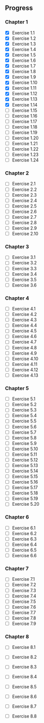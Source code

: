 ## Progress
### Chapter 1
- [x] Exercise 1.1
- [x] Exercise 1.2
- [x] Exercise 1.3
- [x] Exercise 1.4
- [x] Exercise 1.5
- [x] Exercise 1.6
- [x] Exercise 1.7
- [x] Exercise 1.8
- [x] Exercise 1.9
- [x] Exercise 1.10
- [x] Exercise 1.11
- [x] Exercise 1.12
- [x] Exercise 1.13
- [x] Exercise 1.14
- [ ] Exercise 1.15
- [ ] Exercise 1.16
- [ ] Exercise 1.17
- [ ] Exercise 1.18
- [ ] Exercise 1.19
- [ ] Exercise 1.20
- [ ] Exercise 1.21
- [ ] Exercise 1.22
- [ ] Exercise 1.23
- [ ] Exercise 1.24

### Chapter 2
- [ ] Exercise 2.1
- [ ] Exercise 2.2
- [ ] Exercise 2.3
- [ ] Exercise 2.4
- [ ] Exercise 2.5
- [ ] Exercise 2.6
- [ ] Exercise 2.7
- [ ] Exercise 2.8
- [ ] Exercise 2.9
- [ ] Exercise 2.10

### Chapter 3
- [ ] Exercise 3.1
- [ ] Exercise 3.2
- [ ] Exercise 3.3
- [ ] Exercise 3.4
- [ ] Exercise 3.5
- [ ] Exercise 3.6

### Chapter 4
- [ ] Exercise 4.1
- [ ] Exercise 4.2
- [ ] Exercise 4.3
- [ ] Exercise 4.4
- [ ] Exercise 4.5
- [ ] Exercise 4.6
- [ ] Exercise 4.7
- [ ] Exercise 4.8
- [ ] Exercise 4.9
- [ ] Exercise 4.10
- [ ] Exercise 4.11
- [ ] Exercise 4.12
- [ ] Exercise 4.13

### Chapter 5
- [ ] Exercise 5.1
- [ ] Exercise 5.2
- [ ] Exercise 5.3
- [ ] Exercise 5.4
- [ ] Exercise 5.5
- [ ] Exercise 5.6
- [ ] Exercise 5.7
- [ ] Exercise 5.8
- [ ] Exercise 5.9
- [ ] Exercise 5.10
- [ ] Exercise 5.11
- [ ] Exercise 5.12
- [ ] Exercise 5.13
- [ ] Exercise 5.14
- [ ] Exercise 5.15
- [ ] Exercise 5.16
- [ ] Exercise 5.17
- [ ] Exercise 5.18
- [ ] Exercise 5.19
- [ ] Exercise 5.20

### Chapter 6
- [ ] Exercise 6.1
- [ ] Exercise 6.2
- [ ] Exercise 6.3
- [ ] Exercise 6.4
- [ ] Exercise 6.5
- [ ] Exercise 6.6

### Chapter 7
- [ ] Exercise 7.1
- [ ] Exercise 7.2
- [ ] Exercise 7.3
- [ ] Exercise 7.4
- [ ] Exercise 7.5
- [ ] Exercise 7.6
- [ ] Exercise 7.7
- [ ] Exercise 7.8
- [ ] Exercise 7.9

### Chapter 8
- [ ] Exercise 8.1
- [ ] Exercise 8.2
- [ ] Exercise 8.3
- [ ] Exercise 8.4
- [ ] Exercise 8.5
- [ ] Exercise 8.6
- [ ] Exercise 8.7
- [ ] Exercise 8.8

